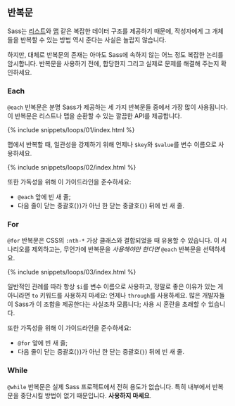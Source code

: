 
## 반복문

Sass는 [리스트](#section-30)와 [맵](#section-32) 같은 복잡한 데이터 구조를 제공하기 때문에, 작성자에게 그 개체들을 반복할 수 있는 방법 역시 준다는 사실은 놀랍지 않습니다.

하지만, 대체로 반복문의 존재는 아마도 Sass에 속하지 않는 어느 정도 복잡한 논리를 암시합니다. 반복문을 사용하기 전에, 합당한지 그리고 실제로 문제를 해결해 주는지 확인하세요.

### Each

`@each` 반복문은 분명 Sass가 제공하는 세 가지 반복문들 중에서 가장 많이 사용됩니다. 이 반복문은 리스트나 맵을 순환할 수 있는 깔끔한 API를 제공합니다.

{% include snippets/loops/01/index.html %}

맵에서 반복할 때, 일관성을 강제하기 위해 언제나 `$key`와 `$value`를 변수 이름으로 사용하세요.

{% include snippets/loops/02/index.html %}

또한 가독성을 위해 이 가이드라인을 준수하세요:

* `@each` 앞에 빈 새 줄;
* 다음 줄이 닫는 중괄호(`}`)가 아닌 한 닫는 중괄호(`}`) 뒤에 빈 새 줄.

### For

`@for` 반복문은 CSS의 `:nth-*` 가상 클래스와 결합되었을 때 유용할 수 있습니다. 이 시나리오를 제외하고는, 무언가에 반복문을 *사용해야만 한다면* `@each` 반복문을 선택하세요.

{% include snippets/loops/03/index.html %}

일반적인 관례를 따라 항상 `$i`를 변수 이름으로 사용하고, 정말로 좋은 이유가 있는 게 아니라면 `to` 키워드를 사용하지 마세요: 언제나 `through`를 사용하세요. 많은 개발자들이 Sass가 이 조합을 제공한다는 사실조차 모릅니다; 사용 시 혼란을 초래할 수 있습니다.

또한 가독성을 위해 이 가이드라인을 준수하세요:

* `@for` 앞에 빈 새 줄;
* 다음 줄이 닫는 중괄호(`}`)가 아닌 한 닫는 중괄호(`}`) 뒤에 빈 새 줄.

### While

`@while` 반복문은 실제 Sass 프로젝트에서 전혀 용도가 없습니다. 특히 내부에서 반복문을 중단시킬 방법이 없기 때문입니다. **사용하지 마세요**.
